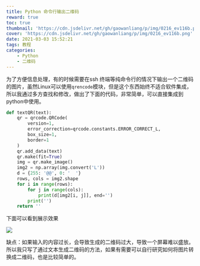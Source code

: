 ```yaml
---
title: Python 命令行输出二维码
reward: true
toc: true
thumbnail: 'https://cdn.jsdelivr.net/gh/gaowanliang/p/img/0216_ev116b.png'
cover: 'https://cdn.jsdelivr.net/gh/gaowanliang/p/img/0216_ev116b.png'
date: 2021-03-03 15:52:21
tags: 教程
categories:
    - Python
    - 二维码
---
```

为了方便信息处理，有的时候需要在ssh 终端等纯命令行的情况下输出一个二维码的图片，虽然Linux可以使用`qrencode`模块，但是这个东西始终不适合软件集成，所以我通过多方查找和修改，做出了下面的代码，非常简单，可以直接集成到python中使用。
```python
def textQR(text):
    qr = qrcode.QRCode(
        version=1,
        error_correction=qrcode.constants.ERROR_CORRECT_L,
        box_size=1,
        border=1
    )
    qr.add_data(text)
    qr.make(fit=True)
    img = qr.make_image()
    img2 = np.array(img.convert('L'))
    d = {255: '@@', 0: '  '}
    rows, cols = img2.shape
    for i in range(rows):
        for j in range(cols):
            print(d[img2[i, j]], end='')
        print('')
    return ''
```
下面可以看到展示效果

![](https://s4.ax1x.com/2021/03/03/6AXPte.png)

缺点：如果输入的内容过长，会导致生成的二维码过大，导致一个屏幕难以盛放。所以我只写了通过文本生成二维码的方法，如果有需要可以自行研究如何将图片转换成二维码，也是比较简单的。